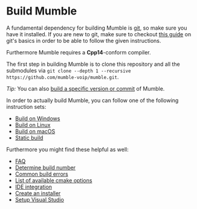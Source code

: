 ﻿# Build Mumble

A fundamental dependency for building Mumble is [git](https://git-scm.com/), so make sure you have it installed. If you are new to git, make sure to
checkout [this guide](https://guides.github.com/introduction/git-handbook/) on git's basics in order to be able to follow the given instructions.

Furthermore Mumble requires a **Cpp14**-conform compiler.

The first step in building Mumble is to clone this repository and all the submodules via `git clone --depth 1 --recursive https://github.com/mumble-voip/mumble.git`.

_Tip:_ You can also [build a specific version or commit](faq.md#build-a-specific-version-or-commit) of Mumble.

In order to actually build Mumble, you can follow one of the following instruction sets:
- [Build on Windows](build_windows.md)
- [Build on Linux](build_linux.md)
- [Build on macOS](build_macos.md)
- [Static build](build_static.md)


Furthermore you might find these helpful as well:
- [FAQ](faq.md)
- [Determine build number](find_build_number.md)
- [Common build errors](common_build_errors.md)
- [List of available cmake options](cmake_options.md)
- [IDE integration](ide_integration.md)
- [Create an installer](build_installer.md)
- [Setup Visual Studio](setup_visual_studio.md)
